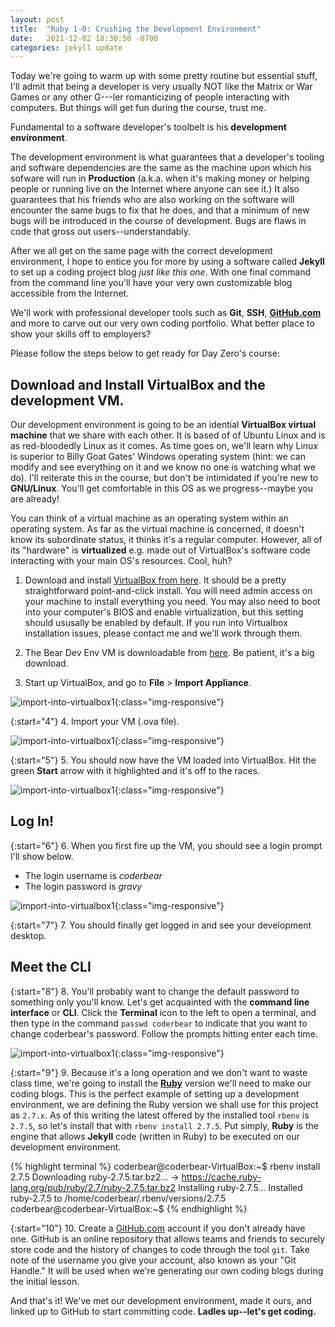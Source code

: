 ```yaml
---
layout: post
title:  "Ruby 1-0: Crushing the Development Environment"
date:   2021-12-02 18:30:50 -0700
categories: jekyll update
---
```

Today we're going to warm up with some pretty routine but essential stuff, I'll admit that being a developer is very usually NOT like the Matrix or War Games or any other G---ler romanticizing of people interacting with computers. But things will get fun during the course, trust me. 

Fundamental to a software developer's toolbelt is his **development environment**.

The development environment is what guarantees that a developer's tooling and software dependencies are the same as the machine upon which his sofware will run in **Production** (a.k.a. when it's making money or helping people or running live on the Internet where anyone can see it.) It also guarantees that his friends who are also working on the software will encounter the same bugs to fix that he does, and that a minimum of new bugs will be introduced in the course of development. Bugs are flaws in code that gross out users--understandably.

After we all get on the same page with the correct development environment, I hope to entice you for more by using a software called **Jekyll** to set up a coding project blog *just like this one*. With one final command from the command line you'll have your very own customizable blog accessible from the Internet.

We'll work with professional developer tools such as **Git**, **SSH**, **[GitHub.com][github]** and more to carve out our very own coding portfolio. What better place to show your skills off to employers?

Please follow the steps below to get ready for Day Zero's course:

Download and Install VirtualBox and the development VM.
---
Our development environment is going to be an idential **VirtualBox virtual machine** that we share with each other. It is based of of Ubuntu Linux and is as red-bloodedly Linux as it comes. As time goes on, we'll learn why Linux is superior to Billy Goat Gates' Windows operating system (hint: we can modify and see everything on it and we know no one is watching what we do). I'll reiterate this in the course, but don't be intimidated if you're new to **GNU/Linux**. You'll get comfortable in this OS as we progress--maybe you are already!

You can think of a virtual machine as an operating system within an operating system. As far as the virtual machine is concerned, it doesn't know its subordinate status, it thinks it's a regular computer. However, all of its "hardware" is **virtualized** e.g. made out of VirtualBox's software code interacting with your main OS's resources. Cool, huh?

1. Download and install [VirtualBox from here][virtualbox-downloads]. It should be a pretty straightforward point-and-click install. You will need admin access on your machine to install everything you need. You may also need to boot into your computer's BIOS and enable virtualization, but this setting should ususally be enabled by default. If you run into Virtualbox installation issues, please contact me and we'll work through them.

2. The Bear Dev Env VM is downloadable from [here][dbox-vm-link]. Be patient, it's a big download.

3. Start up VirtualBox, and go to **File** > **Import Appliance**.

![import-into-virtualbox1](/assets/images/day0/day0_vboximport0.png){:class="img-responsive"}

{:start="4"}
4. Import your VM (.ova file).

![import-into-virtualbox1](/assets/images/day0/day0_vboximport1.png){:class="img-responsive"}

{:start="5"}
5. You should now have the VM loaded into VirtualBox. Hit the green **Start** arrow with it highlighted and it's off to the races.

![import-into-virtualbox1](/assets/images/day0/day0_vboximport2.png){:class="img-responsive"}

Log In!
---

{:start="6"}
6. When you first fire up the VM, you should see a login prompt I'll show below. 
* The login username is *coderbear*
* The login password is *gravy*

![import-into-virtualbox1](/assets/images/day0/day0_vboximport3.png){:class="img-responsive"}

{:start="7"}
7. You should finally get logged in and see your development desktop. 

Meet the CLI
---

{:start="8"}
8. You'll probably want to change the default password to something only you'll know. Let's get acquainted with the **command line interface** or **CLI**. Click the **Terminal** icon to the left to open a terminal, and then type in the command `passwd coderbear` to indicate that you want to change coderbear's password. Follow the prompts hitting enter each time.

![import-into-virtualbox1](/assets/images/day0/day0_vboximport4.png){:class="img-responsive"}

{:start="9"}
9. Because it's a long operation and we don't want to waste class time, we're going to install the [**Ruby**][ruby-lang] version we'll need to make our coding blogs. This is the perfect example of setting up a development environment, we are defining the Ruby version we shall use for this project as `2.7.x`. As of this writing the latest offered by the installed tool `rbenv` is `2.7.5`, so let's install that with `rbenv install 2.7.5`. Put simply, **Ruby** is the engine that allows **Jekyll** code (written in Ruby) to be executed on our development environment.

{% highlight terminal %}
coderbear@coderbear-VirtualBox:~$ rbenv install 2.7.5
Downloading ruby-2.7.5.tar.bz2...
-> https://cache.ruby-lang.org/pub/ruby/2.7/ruby-2.7.5.tar.bz2
Installing ruby-2.7.5...
Installed ruby-2.7.5 to /home/coderbear/.rbenv/versions/2.7.5
coderbear@coderbear-VirtualBox:~$ 
{% endhighlight %}

{:start="10"}
10. Create a [GitHub.com][github] account if you don't already have one. GitHub is an online repository that allows teams and friends to securely store code and the history of changes to code through the tool `git`. Take note of the username you give your account, also known as your "Git Handle." It will be used when we're generating our own coding blogs during the initial lesson.

And that's it! We've met our development environment, made it ours, and linked up to GitHub to start committing code. **Ladles up--let's get coding.**


[ruby-lang]: https://www.ruby-lang.org/en/
[github]: https://github.com/
[dbox-vm-link]: https://www.dropbox.com/s/uqk5ysuoxsd68rk/Ubuntu%20Bear%20Dev%20Env.ova?dl=0
[virtualbox-downloads]: https://www.virtualbox.org/wiki/Downloads
